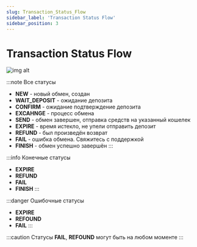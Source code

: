 ```yaml
---
slug: Transaction_Status_Flow
sidebar_label: 'Transaction Status Flow'
sidebar_position: 3
---
```


# Transaction Status Flow

![img alt](\img\status.png)

:::note Все статусы
* **NEW** - новый обмен, создан
* **WAIT_DEPOSIT** - ожидание депозита
* **CONFIRM** - ожидание подтверждение депозита
* **EXCAHNGE** - процесс обмена
* **SEND** - обмен завершен, отправка средств на указанный кошелек
* **EXPIRE** - время истекло, не упели отправить депозит
* **REFUND** - был произведён возврат
* **FAIL** - ошибка обмена. Свяжитесь с поддержкой
* **FINISH** - обмен успешно завершён
:::

:::info Конечные статусы
* **EXPIRE**
* **REFUND**
* **FAIL** 
* **FINISH**
:::

:::danger Ошибочные статусы
* **EXPIRE**
* **REFOUND**
* **FAIL**
:::

:::caution 
Статусы **FAIL**, **REFOUND** могут быть на любом моменте 
:::